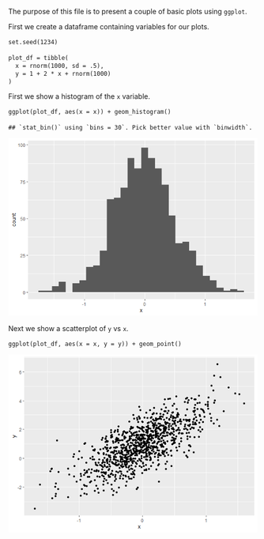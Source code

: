 The purpose of this file is to present a couple of basic plots using
`ggplot`.

First we create a dataframe containing variables for our plots.

    set.seed(1234)

    plot_df = tibble(
      x = rnorm(1000, sd = .5),
      y = 1 + 2 * x + rnorm(1000)
    )

First we show a histogram of the `x` variable.

    ggplot(plot_df, aes(x = x)) + geom_histogram()

    ## `stat_bin()` using `bins = 30`. Pick better value with `binwidth`.

![](template_files/figure-markdown_strict/x_hist-1.png)

Next we show a scatterplot of `y` vs `x`.

    ggplot(plot_df, aes(x = x, y = y)) + geom_point()

![](template_files/figure-markdown_strict/yx_scatter-1.png)
